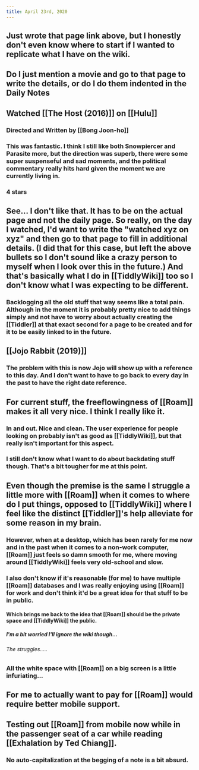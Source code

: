 ```yaml
---
title: April 23rd, 2020
---
```


## Just wrote that page link above, but I honestly don't even know where to start if I wanted to replicate what I have on the wiki.

## Do I just mention a movie and go to that page to write the details, or do I do them indented in the Daily Notes

## Watched [[The Host (2016)]] on [[Hulu]]
### Directed and Written by [[Bong Joon-ho]]

### This was fantastic. I think I still like both Snowpiercer and Parasite more, but the direction was superb, there were some super suspenseful and sad moments, and the political commentary really hits hard given the moment we are currently living in.

### 4 stars

## See... I don't like that. It has to be on the actual page and not the daily page. So really, on the day I watched, I'd want to write the "watched xyz on xyz" and then go to that page to fill in additional details. (I did that for this case, but left the above bullets so I don't sound like a crazy person to myself when I look over this in the future.) And that's basically what I do in [[TiddlyWiki]] too so I don't know what I was expecting to be different.
### Backlogging all the old stuff that way seems like a total pain. Although in the moment it is probably pretty nice to add things simply and not have to worry about actually creating the [[Tiddler]] at that exact second for a page to be created and for it to be easily linked to in the future.

## [[Jojo Rabbit (2019)]]
### The problem with this is now Jojo will show up with a reference to this day. And I don't want to have to go back to every day in the past to have the right date reference. 

## For current stuff, the freeflowingness of [[Roam]] makes it all very nice. I think I really like it.
### In and out. Nice and clean. The user experience for people looking on probably isn't as good as [[TiddlyWiki]], but that really isn't important for this aspect.

### I still don't know what I want to do about backdating stuff though. That's a bit tougher for me at this point.

## Even though the premise is the same I struggle a little more with [[Roam]] when it comes to where do I put things, opposed to [[TiddlyWiki]] where I feel like the distinct [[Tiddler]]'s help alleviate for some reason in my brain.
### However, when at a desktop, which has been rarely for me now and in the past when it comes to a non-work computer, [[Roam]] just feels so damn smooth for me, where moving around [[TiddlyWiki]] feels very old-school and slow.

### I also don't know if it's reasonable (for me) to have multiple [[Roam]] databases and I was really enjoying using [[Roam]] for work and don't think it'd be a great idea for that stuff to be in public.
#### Which brings me back to the idea that [[Roam]] should be the private space and [[TiddlyWiki]] the public.
##### I'm a bit worried I'll ignore the wiki though...
###### The struggles.....

### All the white space with [[Roam]] on a big screen is a little infuriating...

## For me to actually want to pay for [[Roam]] would require better mobile support. 

## Testing out [[Roam]] from mobile now while in the passenger seat of a car while reading [[Exhalation by Ted Chiang]]. 
### No auto-capitalization at the begging of a note is a bit absurd. 
